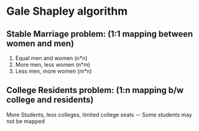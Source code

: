 # Gale Shapley algorithm

Stable Marriage problem: (1:1 mapping between women and men)
---------------------------
1. Equal men and women (n*n)
2. More men, less women (n*m)
3. Less men, more women (m*n)

College Residents problem: (1:n mapping b/w college and residents)
--------------------------
More Students, less colleges, limited college seats -- Some students may not be mapped
